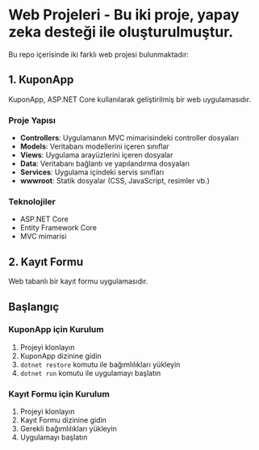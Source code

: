 # Web Projeleri - Bu iki proje, yapay zeka desteği ile oluşturulmuştur.

Bu repo içerisinde iki farklı web projesi bulunmaktadır:

## 1. KuponApp

KuponApp, ASP.NET Core kullanılarak geliştirilmiş bir web uygulamasıdır. 

### Proje Yapısı
- **Controllers**: Uygulamanın MVC mimarisindeki controller dosyaları
- **Models**: Veritabanı modellerini içeren sınıflar
- **Views**: Uygulama arayüzlerini içeren dosyalar
- **Data**: Veritabanı bağlantı ve yapılandırma dosyaları
- **Services**: Uygulama içindeki servis sınıfları
- **wwwroot**: Statik dosyalar (CSS, JavaScript, resimler vb.)

### Teknolojiler
- ASP.NET Core
- Entity Framework Core
- MVC mimarisi

## 2. Kayıt Formu

Web tabanlı bir kayıt formu uygulamasıdır.

## Başlangıç

### KuponApp için Kurulum
1. Projeyi klonlayın
2. KuponApp dizinine gidin
3. `dotnet restore` komutu ile bağımlılıkları yükleyin
4. `dotnet run` komutu ile uygulamayı başlatın

### Kayıt Formu için Kurulum
1. Projeyi klonlayın
2. Kayıt Formu dizinine gidin
3. Gerekli bağımlılıkları yükleyin
4. Uygulamayı başlatın

